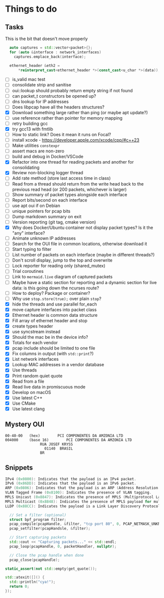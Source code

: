 # Things to do

## Tasks

This is the bit that doesn't move properly
```cpp
  auto captures = std::vector<packet>{};
  for (auto &interface : network_interfaces)
    captures.emplace_back(interface);
```

```cpp
  ethernet_header &eth2 =
      *reinterpret_cast<ethernet_header *>(const_cast<u_char *>(data));
```

- [ ] is_valid mac test
- [ ] consolidate strip and sanitise
- [ ] oui::lookup should probably return empty string if not found
- [ ] can packet_t constructors be opened up?
- [ ] dns lookup for IP addresses
- [ ] Does libpcap have all the headers structures?
- [x] Download something large rather than ping (or maybe apt update?)
- [ ] use reference rather than pointer for memory mapping
- [ ] retry building gcc
- [x] try gcc13 with fmtlib
- [ ] How to static link? Does it mean it runs on Focal?
- [ ] install xcode - https://developer.apple.com/xcode/cpp/#c++23
- [ ] Make utilities `constexpr`
- [ ] assert macs are non-zero
- [ ] build and debug in Docker/VSCode
- [x] Refactor into one thread for reading packets and another for consolidating
- [x] Review non-blocking logger thread
- [ ] Add rate method (store last access time in class)
- [ ] Read from a thread should return from the write head back to the previous read head (or 200 packets, whichever is larger) 
- [ ] Show summary of packet types alongside each interface
- [ ] Report bits/second on each interface
- [ ] use apt oui if on Debian
- [ ] unique pointers for pcap bits
- [ ] Dump markdown summary on exit
- [ ] Version reporting (git tag, cmake version)
- [x] Why does Docker/Ubuntu container not display packet types? Is it the "any" interface?
- [ ] Animate unknown IP addresses
- [ ] Search for the OUI file in common locations, otherwise download it
- [ ] Start typing to filter
- [ ] List number of packets on each interface (maybe in different threads?)
- [ ] Don't scroll display, jump to the top and overwrite
- [ ] Lock reporter for reading only (shared_mutex)
- [ ] Trial coroutines
- [ ] Link to `mermaid.live` diagram of captured packets
- [ ] Maybe have a static section for reporting and a dynamic section for live data: is this going down the ncurses route?
- [ ] How to deploy? Package or container?
- [ ] Why use `stop.store(true);` over plain `stop`?
- [x] hide the threads and use parallel for_each
- [x] move capture interfaces into packet class
- [x] Ethernet header is common data structure
- [x] Fill array of ethernet header and stop
- [x] create types header
- [x] use syncstream instead
- [x] Should the mac be in the device info?
- [x] Totals for each vendor
- [x] pcap include should be limited to one file
- [x] Fix columns in output (with `std::print`?)
- [x] List network interfaces
- [x] Lookup MAC addresses in a vendor database
- [x] Use threads
- [x] Print random quiet quote
- [x] Read from a file
- [x] Read live data in promiscuous mode
- [x] Develop on macOS
- [x] Use latest C++
- [x] Use CMake
- [x] Use latest clang

## Mystery OUI

```
00-40-00   (hex)		PCI COMPONENTES DA AMZONIA LTD
004000     (base 16)		PCI COMPONENTES DA AMZONIA LTD
				RUA JOSEF KRYSS
				  01140  BRASIL
				BR
```

## Snippets

```cpp
IPv4 (0x0800): Indicates that the payload is an IPv4 packet.
IPv6 (0x86DD): Indicates that the payload is an IPv6 packet.
ARP (0x0806): Indicates that the payload is an ARP (Address Resolution Protocol) packet.
VLAN Tagged Frame (0x8100): Indicates the presence of VLAN tagging.
MPLS Unicast (0x8847): Indicates the presence of MPLS (Multiprotocol Label Switching) payload.
MPLS Multicast (0x8848): Indicates the presence of MPLS payload for multicast packets.
LLDP (0x88CC): Indicates the payload is a Link Layer Discovery Protocol frame.

  // Set a filter (optional)
  struct bpf_program filter;
  pcap_compile(pcapHandle, &filter, "tcp port 80", 0, PCAP_NETMASK_UNKNOWN);
  pcap_setfilter(pcapHandsle, &filter);

  // Start capturing packets
  std::cout << "Capturing packets..." << std::endl;
  pcap_loop(pcapHandle, 0, packetHandler, nullptr);

  // Close the pcap handle when done
  pcap_close(pcapHandle);

static_assert(not std::empty(get_quote());

std::atexit([]() {
  std::println("cya!");
  return 0;
});
```